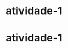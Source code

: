 # atividade-1
# atividade-1
<!-- 
gcc com112_file.c -c
gcc com112_sort.c -c
gcc com112_sort.o com112_file.o com112_main.c -o main 
-->